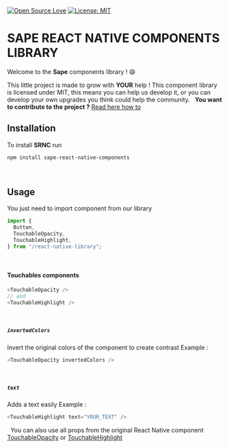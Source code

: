 [![Open Source Love](https://firstcontributions.github.io/open-source-badges/badges/open-source-v1/open-source.svg)](https://github.com/firstcontributions/open-source-badges)
[![License: MIT](https://img.shields.io/badge/License-MIT-green.svg)](https://opensource.org/licenses/MIT)

# SAPE REACT NATIVE COMPONENTS LIBRARY

Welcome to the **Sape** components library ! :smile:

This little project is made to grow with **YOUR** help !
This component library is licensed under MIT, this means you can help us develop it, or you can develop your own upgrades you think could help the community.
&nbsp;
**You want to contribute to the project ?**
[Read here how to](.github/CONTRIBUTING.md)

## Installation

To install **SRNC** run

```bash
npm install sape-react-native-components
```

&nbsp;

## Usage

You just need to import component from our library

```js
import {
  Button,
  TouchableOpacity,
  TouchableHighlight,
} from "/react-native-library";
```

&nbsp;

#### Touchables components

```js
<TouchableOpacity />
// and
<TouchableHighlight />
```

&nbsp;

##### **`invertedColors`**

Invert the original colors of the component to create contrast
Example :

```js
<TouchableOpacity invertedColors />
```

&nbsp;

##### **`text`**

Adds a text easily
Example :

```js
<TouchableHighlight text="YOUR_TEXT" />
```

&nbsp;
You can also use all props from the original React Native component [TouchableOpacity](https://reactnative.dev/docs/touchableopacity) or [TouchableHighlight](https://reactnative.dev/docs/touchablehighlight)

